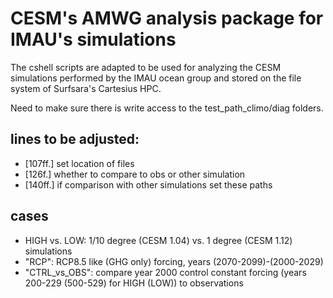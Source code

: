 # CESM's AMWG analysis package for IMAU's simulations

The cshell scripts are adapted to be used for analyzing the CESM simulations performed by the IMAU ocean group and stored on the file system of Surfsara's Cartesius HPC.

Need to make sure there is write access to the test_path_climo/diag folders.

## lines to be adjusted:
- [107ff.]  set location of files
- [126f.]   whether to compare to obs or other simulation 
- [140ff.]  if comparison with other simulations set these paths

## cases
- HIGH vs. LOW: 1/10 degree (CESM 1.04) vs. 1 degree (CESM 1.12) simulations
- "RCP":  RCP8.5 like (GHG only) forcing,  years (2070-2099)-(2000-2029)
- "CTRL_vs_OBS": compare year 2000 control constant forcing (years 200-229 (500-529) for HIGH (LOW)) to observations

